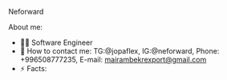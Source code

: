 Neforward

About me:

* 🧑‍💻 Software Engineer 
* 📩 How to contact me: TG:@jopaflex, IG:@neforward, Phone: +996508777235, E-mail: mairambekrexport@gmail.com
* ⚡ Facts: 
